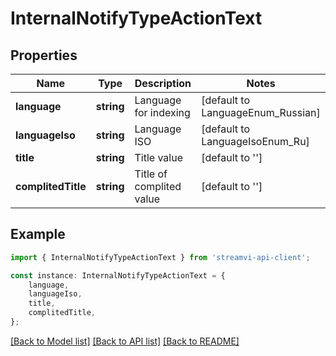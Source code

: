 # InternalNotifyTypeActionText


## Properties

Name | Type | Description | Notes
------------ | ------------- | ------------- | -------------
**language** | **string** | Language for indexing | [default to LanguageEnum_Russian]
**languageIso** | **string** | Language ISO | [default to LanguageIsoEnum_Ru]
**title** | **string** | Title value | [default to '']
**complitedTitle** | **string** | Title of complited value | [default to '']

## Example

```typescript
import { InternalNotifyTypeActionText } from 'streamvi-api-client';

const instance: InternalNotifyTypeActionText = {
    language,
    languageIso,
    title,
    complitedTitle,
};
```

[[Back to Model list]](../README.md#documentation-for-models) [[Back to API list]](../README.md#documentation-for-api-endpoints) [[Back to README]](../README.md)
